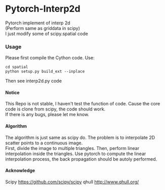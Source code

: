 # Pytorch-Interp2d
Pytorch implement of interp 2d  
(Perform same as griddata in scipy)   
I just modify some of scipy.spatial code

### Usage
Please first compile the Cython code. Use:
```
cd spatial
python setup.py build_ext --inplace
```
Then see interp2d.py code

#### Notice
This Repo is not stable, I haven't test the function of code. Cause the core code is clone from scipy, the code should work.  
If there is any bugs, please let me know.

#### Algorithm
The algorithm is just same as scipy do. The problem is to interpolate 2D scatter points to a continuous image.   
First, divide the image to multiple triangles. Then, perform linear interpolation inside the triangles. Use pytorch to compute the linear interpolation process, the back propagation should be autoly performed.

#### Acknowledge
Scipy https://github.com/scipy/scipy
qhull http://www.qhull.org/




